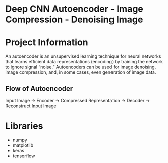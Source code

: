 # Deep CNN Autoencoder - Image Compression - Denoising Image

# Project Information

An autoencoder is an unsupervised learning technique for neural networks that learns efficient data representations (encoding) by training the network to ignore signal “noise.” Autoencoders can be used for image denoising, image compression, and, in some cases, even generation of image data.

## Flow of Autoencoder

Input Image -> Encoder -> Compressed Representation -> Decoder -> Reconstruct Input Image

# Libraries

- numpy
- matplotlib
- keras
- tensorflow

